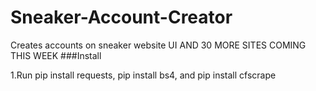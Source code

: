 # Sneaker-Account-Creator
Creates accounts on sneaker website UI AND 30 MORE SITES COMING THIS WEEK
###Install

1.Run pip install requests, pip install bs4, and pip install cfscrape

